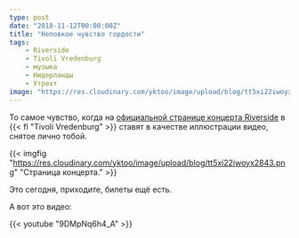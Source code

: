 ```yaml
---
type: post
date: "2018-11-12T00:00:00Z"
title: "Неловкое чувство гордости"
tags:
    - Riverside
    - Tivoli Vredenburg
    - музыка
    - Нидерланды
    - Утрехт
image: "https://res.cloudinary.com/yktoo/image/upload/blog/tt5xi22iwoyx2843.png"
---
```


То самое чувство, когда на [официальной странице концерта Riverside](https://www.tivolivredenburg.nl/agenda/riverside-12-11-2018/) в {{< fl "Tivoli Vredenburg" >}} ставят в качестве иллюстрации видео, снятое лично тобой.

<!--more-->

{{< imgfig "https://res.cloudinary.com/yktoo/image/upload/blog/tt5xi22iwoyx2843.png" "Страница концерта." >}}

Это сегодня, приходите, билеты ещё есть.

А вот это видео:

{{< youtube "9DMpNq6h4_A" >}}
